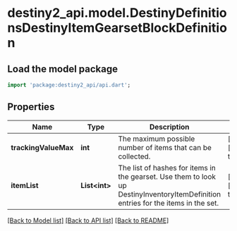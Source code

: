 # destiny2_api.model.DestinyDefinitionsDestinyItemGearsetBlockDefinition

## Load the model package
```dart
import 'package:destiny2_api/api.dart';
```

## Properties
Name | Type | Description | Notes
------------ | ------------- | ------------- | -------------
**trackingValueMax** | **int** | The maximum possible number of items that can be collected. | [optional] [default to null]
**itemList** | **List&lt;int&gt;** | The list of hashes for items in the gearset. Use them to look up DestinyInventoryItemDefinition entries for the items in the set. | [optional] [default to []]

[[Back to Model list]](../README.md#documentation-for-models) [[Back to API list]](../README.md#documentation-for-api-endpoints) [[Back to README]](../README.md)


